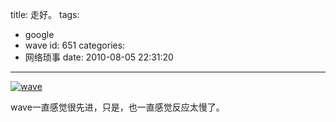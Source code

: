 title: 走好。
tags:
  - google
  - wave
id: 651
categories:
  - 网络琐事
date: 2010-08-05 22:31:20
---

[![](http://blog.liuyixi.com/wp-content/uploads/2010/08/wave.jpg "wave")](http://blog.liuyixi.com/wp-content/uploads/2010/08/wave.jpg)

wave一直感觉很先进，只是，也一直感觉反应太慢了。